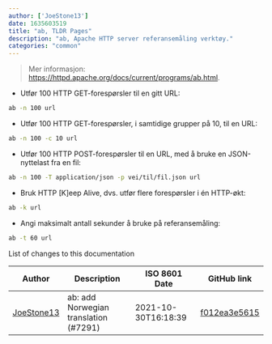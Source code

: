 ```yaml
---
author: ['JoeStone13']
date: 1635603519
title: "ab, TLDR Pages"
description: "ab, Apache HTTP server referansemåling verktøy."
categories: "common"
---
```

> Mer informasjon: <https://httpd.apache.org/docs/current/programs/ab.html>.

- Utfør 100 HTTP GET-forespørsler til en gitt URL:

```bash
ab -n 100 url
```

- Utfør 100 HTTP GET-forespørsler, i samtidige grupper på 10, til en URL:

```bash
ab -n 100 -c 10 url
```

- Utfør 100 HTTP POST-forespørsler til en URL, med å bruke en JSON-nyttelast fra en fil:

```bash
ab -n 100 -T application/json -p vei/til/fil.json url
```

- Bruk HTTP [K]eep Alive, dvs. utfør flere forespørsler i én HTTP-økt:

```bash
ab -k url
```

- Angi maksimalt antall sekunder å bruke på referansemåling:

```bash
ab -t 60 url
```
List of changes to this documentation


Author | Description | ISO 8601 Date | GitHub link
------|-----|-----|-----
[JoeStone13](mailto:captainjoestone@gmail.com) | ab: add Norwegian translation (#7291) | 2021-10-30T16:18:39 | [f012ea3e5615](https://github.com/tldr-pages/tldr/commit/f012ea3e56156f5e31d0617c6e99ae7b3efe4645)

